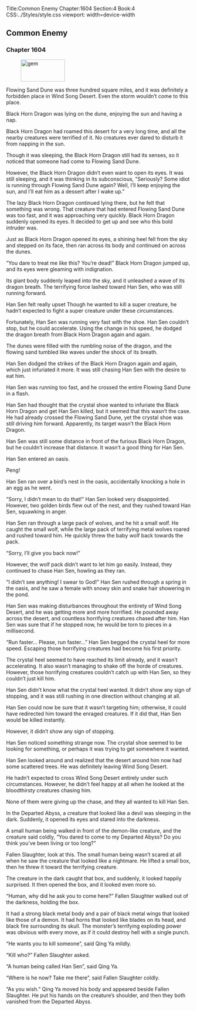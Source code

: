 Title:Common Enemy 
Chapter:1604 
Section:4 
Book:4 
CSS:../Styles/style.css 
viewport: width=device-width
  
## Common Enemy
### Chapter 1604 
<figure>
	<img src="../Images/gem.gif" alt="gem" id="gem" width="120" height="60" />
</figure>
  

  
  Flowing Sand Dune was three hundred square miles, and it was definitely a forbidden place in Wind Song Desert. Even the storm wouldn’t come to this place.

Black Horn Dragon was lying on the dune, enjoying the sun and having a nap.

Black Horn Dragon had roamed this desert for a very long time, and all the nearby creatures were terrified of it. No creatures ever dared to disturb it from napping in the sun.

Though it was sleeping, the Black Horn Dragon still had its senses, so it noticed that someone had come to Flowing Sand Dune.

However, the Black Horn Dragon didn’t even want to open its eyes. It was still sleeping, and it was thinking in its subconscious, “Seriously? Some idiot is running through Flowing Sand Dune again? Well, I’ll keep enjoying the sun, and I’ll eat him as a dessert after I wake up.”

The lazy Black Horn Dragon continued lying there, but he felt that something was wrong. That creature that had entered Flowing Sand Dune was too fast, and it was approaching very quickly. Black Horn Dragon suddenly opened its eyes. It decided to get up and see who this bold intruder was.

Just as Black Horn Dragon opened its eyes, a shining heel fell from the sky and stepped on its face, then ran across its body and continued on across the dunes.

“You dare to treat me like this? You’re dead!” Black Horn Dragon jumped up, and its eyes were gleaming with indignation.

Its giant body suddenly leaped into the sky, and it unleashed a wave of its dragon breath. The terrifying force lashed toward Han Sen, who was still running forward.

Han Sen felt really upset Though he wanted to kill a super creature, he hadn’t expected to fight a super creature under these circumstances.

Fortunately, Han Sen was running very fast with the shoe. Han Sen couldn’t stop, but he could accelerate. Using the change in his speed, he dodged the dragon breath from Black Horn Dragon again and again.

The dunes were filled with the rumbling noise of the dragon, and the flowing sand tumbled like waves under the shock of its breath.

Han Sen dodged the strikes of the Black Horn Dragon again and again, which just infuriated it more. It was still chasing Han Sen with the desire to eat him.

Han Sen was running too fast, and he crossed the entire Flowing Sand Dune in a flash.

Han Sen had thought that the crystal shoe wanted to infuriate the Black Horn Dragon and get Han Sen killed, but it seemed that this wasn’t the case. He had already crossed the Flowing Sand Dune, yet the crystal shoe was still driving him forward. Apparently, its target wasn’t the Black Horn Dragon.

Han Sen was still some distance in front of the furious Black Horn Dragon, but he couldn’t increase that distance. It wasn’t a good thing for Han Sen.

Han Sen entered an oasis.

Peng!

Han Sen ran over a bird’s nest in the oasis, accidentally knocking a hole in an egg as he went.

“Sorry, I didn’t mean to do that!” Han Sen looked very disappointed. However, two golden birds flew out of the nest, and they rushed toward Han Sen, squawking in anger.

Han Sen ran through a large pack of wolves, and he hit a small wolf. He caught the small wolf, while the large pack of terrifying metal wolves roared and rushed toward him. He quickly threw the baby wolf back towards the pack.

“Sorry, I’ll give you back now!”

However, the wolf pack didn’t want to let him go easily. Instead, they continued to chase Han Sen, howling as they ran.

“I didn’t see anything! I swear to God!” Han Sen rushed through a spring in the oasis, and he saw a female with snowy skin and snake hair showering in the pond.

Han Sen was making disturbances throughout the entirety of Wind Song Desert, and he was getting more and more horrified. He pounded away across the desert, and countless horrifying creatures chased after him. Han Sen was sure that if he stopped now, he would be torn to pieces in a millisecond.

“Run faster… Please, run faster…” Han Sen begged the crystal heel for more speed. Escaping those horrifying creatures had become his first priority.

The crystal heel seemed to have reached its limit already, and it wasn’t accelerating. It also wasn’t managing to shake off the horde of creatures. However, those horrifying creatures couldn’t catch up with Han Sen, so they couldn’t just kill him.

Han Sen didn’t know what the crystal heel wanted. It didn’t show any sign of stopping, and it was still rushing in one direction without changing at all.

Han Sen could now be sure that it wasn’t targeting him; otherwise, it could have redirected him toward the enraged creatures. If it did that, Han Sen would be killed instantly.

However, it didn’t show any sign of stopping.

Han Sen noticed something strange now. The crystal shoe seemed to be looking for something, or perhaps it was trying to get somewhere it wanted.

Han Sen looked around and realized that the desert around him now had some scattered trees. He was definitely leaving Wind Song Desert.

He hadn’t expected to cross Wind Song Desert entirely under such circumstances. However, he didn’t feel happy at all when he looked at the bloodthirsty creatures chasing him.

None of them were giving up the chase, and they all wanted to kill Han Sen.

In the Departed Abyss, a creature that looked like a devil was sleeping in the dark. Suddenly, it opened its eyes and stared into the darkness.

A small human being walked in front of the demon-like creature, and the creature said coldly, “You dared to come to my Departed Abyss? Do you think you’ve been living or too long?”

Fallen Slaughter, look at this. The small human being wasn’t scared at all when he saw the creature that looked like a nightmare. He lifted a small box, then he threw it toward the terrifying creature.

The creature in the dark caught that box, and suddenly, it looked happily surprised. It then opened the box, and it looked even more so.

“Human, why did he ask you to come here?” Fallen Slaughter walked out of the darkness, holding the box.

It had a strong black metal body and a pair of black metal wings that looked like those of a demon. It had horns that looked like blades on its head, and black fire surrounding its skull. The monster’s terrifying exploding power was obvious with every move, as if it could destroy hell with a single punch.

“He wants you to kill someone”, said Qing Ya mildly.

“Kill who?” Fallen Slaughter asked.

“A human being called Han Sen”, said Qing Ya.

“Where is he now? Take me there”, said Fallen Slaughter coldly.

“As you wish.” Qing Ya moved his body and appeared beside Fallen Slaughter. He put his hands on the creature’s shoulder, and then they both vanished from the Departed Abyss.

